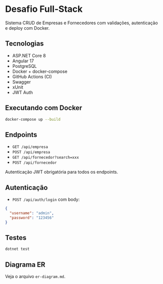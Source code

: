 # Desafio Full-Stack

Sistema CRUD de Empresas e Fornecedores com validações, autenticação e deploy com Docker.

## Tecnologias

- ASP.NET Core 8
- Angular 17
- PostgreSQL
- Docker + docker-compose
- GitHub Actions (CI)
- Swagger
- xUnit
- JWT Auth

## Executando com Docker

```bash
docker-compose up --build
```

## Endpoints

- `GET /api/empresa`
- `POST /api/empresa`
- `GET /api/fornecedor?search=xxx`
- `POST /api/fornecedor`

Autenticação JWT obrigatória para todos os endpoints.

## Autenticação

- `POST /api/auth/login` com body:

```json
{
  "username": "admin",
  "password": "123456"
}
```

## Testes

```bash
dotnet test
```

## Diagrama ER

Veja o arquivo `er-diagram.md`.
